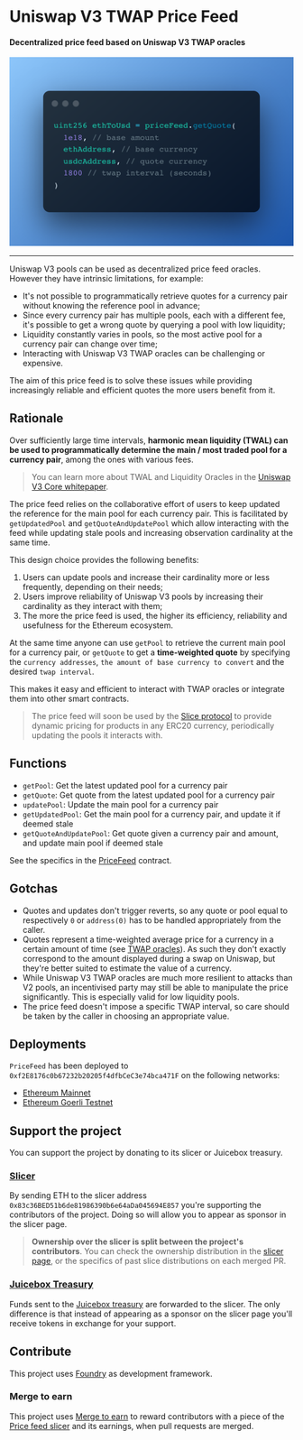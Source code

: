 # Uniswap V3 TWAP Price Feed

#### Decentralized price feed based on Uniswap V3 TWAP oracles

![Price feed code snippet](public/1.png)

---

Uniswap V3 pools can be used as decentralized price feed oracles. However they have intrinsic limitations, for example:

- It's not possible to programmatically retrieve quotes for a currency pair without knowing the reference pool in advance;
- Since every currency pair has multiple pools, each with a different fee, it's possible to get a wrong quote by querying a pool with low liquidity;
- Liquidity constantly varies in pools, so the most active pool for a currency pair can change over time;
- Interacting with Uniswap V3 TWAP oracles can be challenging or expensive.

The aim of this price feed is to solve these issues while providing increasingly reliable and efficient quotes the more users benefit from it.

## Rationale

Over sufficiently large time intervals, **harmonic mean liquidity (TWAL) can be used to programmatically determine the main / most traded pool for a currency pair**, among the ones with various fees.

> You can learn more about TWAL and Liquidity Oracles in the [Uniswap V3 Core whitepaper](https://uniswap.org/whitepaper-v3.pdf).

The price feed relies on the collaborative effort of users to keep updated the reference for the main pool for each currency pair. This is facilitated by `getUpdatedPool` and `getQuoteAndUpdatePool` which allow interacting with the feed while updating stale pools and increasing observation cardinality at the same time.

This design choice provides the following benefits:

1. Users can update pools and increase their cardinality more or less frequently, depending on their needs;
2. Users improve reliability of Uniswap V3 pools by increasing their cardinality as they interact with them;
3. The more the price feed is used, the higher its efficiency, reliability and usefulness for the Ethereum ecosystem.

At the same time anyone can use `getPool` to retrieve the current main pool for a currency pair, or `getQuote` to get a **time-weighted quote** by specifying the `currency addresses`, `the amount of base currency to convert` and the desired `twap interval`.

This makes it easy and efficient to interact with TWAP oracles or integrate them into other smart contracts.

> The price feed will soon be used by the [Slice protocol](https://slice.so) to provide dynamic pricing for products in any ERC20 currency, periodically updating the pools it interacts with.

## Functions

- `getPool`: Get the latest updated pool for a currency pair
- `getQuote`: Get quote from the latest updated pool for a currency pair
- `updatePool`: Update the main pool for a currency pair
- `getUpdatedPool`: Get the main pool for a currency pair, and update it if deemed stale
- `getQuoteAndUpdatePool`: Get quote given a currency pair and amount, and update main pool if deemed stale

See the specifics in the [PriceFeed](contracts/PriceFeed.sol) contract.

## Gotchas

- Quotes and updates don&apos;t trigger reverts, so any quote or pool equal to respectively `0` or `address(0)` has to be handled appropriately from the caller.
- Quotes represent a time-weighted average price for a currency in a certain amount of time (see [TWAP oracles](https://docs.uniswap.org/protocol/concepts/V3-overview/oracle)). As such they don&apos;t exactly correspond to the amount displayed during a swap on Uniswap, but they're better suited to estimate the value of a currency.
- While Uniswap V3 TWAP oracles are much more resilient to attacks than V2 pools, an incentivised party may still be able to manipulate the price significantly. This is especially valid for low liquidity pools.
- The price feed doesn&apos;t impose a specific TWAP interval, so care should be taken by the caller in choosing an appropriate value.

## Deployments

`PriceFeed` has been deployed to `0xf2E8176c0b67232b20205f4dfbCeC3e74bca471F` on the following networks:

- [Ethereum Mainnet](https://etherscan.io/address/0xf2E8176c0b67232b20205f4dfbCeC3e74bca471F)
- [Ethereum Goerli Testnet](https://goerli.etherscan.io/address/0xf2E8176c0b67232b20205f4dfbCeC3e74bca471F)

## Support the project

You can support the project by donating to its slicer or Juicebox treasury.

### [Slicer](https://slice.so/slicer/22)

By sending ETH to the slicer address `0x83c36BED51b6de81986390b6e64aDa045694E857` you're supporting the contributors of the project. Doing so will allow you to appear as sponsor in the slicer page.

> **Ownership over the slicer is split between the project's contributors**. You can check the ownership distribution in the [slicer page](https://slice.so/slicer/22?view=owners), or the specifics of past slice distributions on each merged PR.

### [Juicebox Treasury](https://juicebox.money/v2/p/264)

Funds sent to the [Juicebox treasury](https://juicebox.money/v2/p/264) are forwarded to the slicer. The only difference is that instead of appearing as a sponsor on the slicer page you&apos;ll receive tokens in exchange for your support.

## Contribute

This project uses [Foundry](https://github.com/foundry-rs/foundry) as development framework.

### Merge to earn

This project uses [Merge to earn](https://github.com/slice-so/merge-to-earn) to reward contributors with a piece of the [Price feed slicer](https://slice.so/slicer/22) and its earnings, when pull requests are merged.
